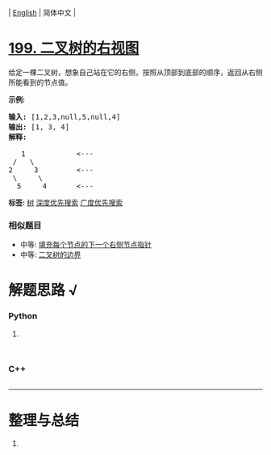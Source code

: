 | [English](README_EN.md) | 简体中文 |

# [199. 二叉树的右视图](https://leetcode-cn.com/problems/binary-tree-right-side-view)
<p>给定一棵二叉树，想象自己站在它的右侧，按照从顶部到底部的顺序，返回从右侧所能看到的节点值。</p>

<p><strong>示例:</strong></p>

<pre><strong>输入:</strong>&nbsp;[1,2,3,null,5,null,4]
<strong>输出:</strong>&nbsp;[1, 3, 4]
<strong>解释:
</strong>
   1            &lt;---
 /   \
2     3         &lt;---
 \     \
  5     4       &lt;---
</pre>

**标签:**  [树](https://leetcode-cn.com/tag/tree) [深度优先搜索](https://leetcode-cn.com/tag/depth-first-search) [广度优先搜索](https://leetcode-cn.com/tag/breadth-first-search) 
 ### 相似题目
- 中等:	[填充每个节点的下一个右侧节点指针](https://leetcode-cn.com/problems/populating-next-right-pointers-in-each-node) 
- 中等:	[二叉树的边界](https://leetcode-cn.com/problems/boundary-of-binary-tree) 

# 解题思路 √

### Python

1. 

```python

```


```python

```

### C++

```cpp

```

---



# 整理与总结

1. 